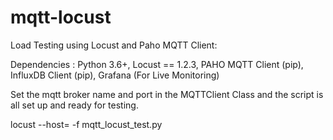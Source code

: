 # mqtt-locust
Load Testing using Locust and Paho MQTT Client:

Dependencies : 
Python 3.6+,
Locust == 1.2.3,
PAHO MQTT Client (pip),
InfluxDB Client (pip),
Grafana (For Live Monitoring)

Set the mqtt broker name and port in the MQTTClient Class and the script is all set up and ready for testing.

locust --host=<broker> -f mqtt_locust_test.py
